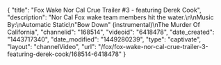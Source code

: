 {
    "title": "Fox Wake Nor Cal Crue Trailer #3 - featuring Derek Cook",
    "description": "Nor Cal Fox wake team members hit the water.\n\nMusic By:\nAutomatic Static\n\"Bow Down\" (instrumental)\nThe Murder Of California",
    "channelid": "168514",
    "videoid": "6418478",
    "date_created": "1443717340",
    "date_modified": "1449280239",
    "type": "captivate",
    "layout": "channelVideo",
    "url": "\/fox\/fox-wake-nor-cal-crue-trailer-3-featuring-derek-cook\/168514-6418478"
}